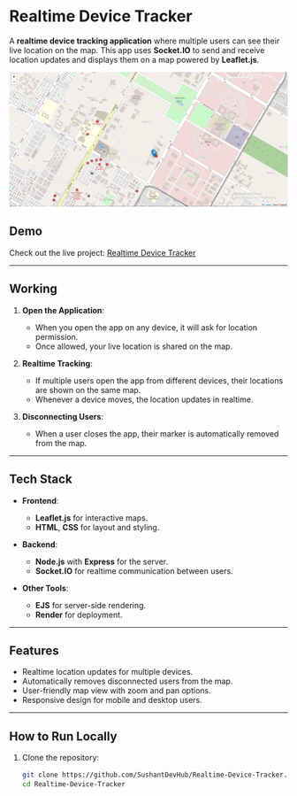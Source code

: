 # **Realtime Device Tracker**

A **realtime device tracking application** where multiple users can see their live location on the map. This app uses **Socket.IO** to send and receive location updates and displays them on a map powered by **Leaflet.js**.

![Realtime Device Tracker](https://github.com/sumitprajapati1/Realtime-Device-Tracker/blob/master/images/realtime-device-tracker.png?raw=true)  

## **Demo**
Check out the live project: [Realtime Device Tracker](https://realtime-device-tracker-1-osqo.onrender.com)

---

## **Working**

1. **Open the Application**:  
   - When you open the app on any device, it will ask for location permission.
   - Once allowed, your live location is shared on the map.

2. **Realtime Tracking**:  
   - If multiple users open the app from different devices, their locations are shown on the same map.
   - Whenever a device moves, the location updates in realtime.

3. **Disconnecting Users**:  
   - When a user closes the app, their marker is automatically removed from the map.

---

## **Tech Stack**

- **Frontend**:  
  - **Leaflet.js** for interactive maps.
  - **HTML**, **CSS** for layout and styling.

- **Backend**:  
  - **Node.js** with **Express** for the server.
  - **Socket.IO** for realtime communication between users.

- **Other Tools**:  
  - **EJS** for server-side rendering.
  - **Render** for deployment.

---

## **Features**

- Realtime location updates for multiple devices.
- Automatically removes disconnected users from the map.
- User-friendly map view with zoom and pan options.
- Responsive design for mobile and desktop users.

---

## **How to Run Locally**

1. Clone the repository:
   ```bash
   git clone https://github.com/SushantDevHub/Realtime-Device-Tracker.git
   cd Realtime-Device-Tracker
